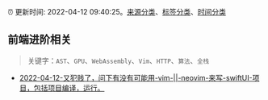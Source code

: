 :alarm_clock: 更新时间: 2022-04-12 09:40:25。[来源分类](../README.md)、[标签分类](../TAGS.md)、[时间分类](../TIMELINE.md)

## 前端进阶相关


> 关键字：`AST`、`GPU`、`WebAssembly`、`Vim`、`HTTP`、`算法`、`全栈`



- [2022-04-12-又犯贱了，问下有没有可能用-vim-||-neovim-来写-swiftUI-项目，包括项目编译，运行。](https://www.v2ex.com/t/846523) 